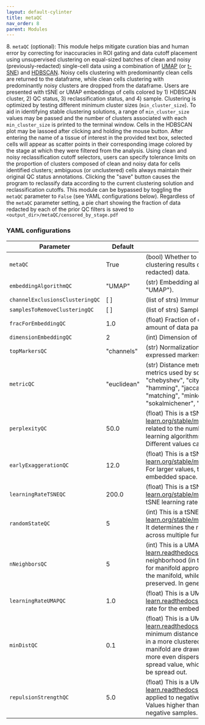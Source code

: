 ```yaml
---
layout: default-cylinter
title: metaQC
nav_order: 8
parent: Modules
---
```


8\. `metaQC` (optional): This module helps mitigate curation bias and human error by correcting for inaccuracies in ROI gating and data cutoff placement using unsupervised clustering on equal-sized batches of clean and noisy (previously-redacted) single-cell data using a combination of [UMAP](https://umap-learn.readthedocs.io/en/latest/) (or [t-SNE](https://scikit-learn.org/stable/modules/generated/sklearn.manifold.TSNE.html)) and [HDBSCAN](https://hdbscan.readthedocs.io/en/latest/api.html). Noisy cells clustering with predominantly clean cells are returned to the dataframe, while clean cells clustering with predominantly noisy clusters are dropped from the dataframe. Users are presented with tSNE or UMAP embeddings of cells colored by 1) HDBSCAN cluster, 2) QC status, 3) reclassification status, and 4) sample. Clustering is optimized by testing different minimum cluster sizes (`min_cluster_size`). To aid in identifying stable clustering solutions, a range of `min_cluster_size` values may be passed and the number of clusters associated with each `min_cluster_size` is printed to the terminal window. Cells in the HDBSCAN plot may be lassoed after clicking and holding the mouse button. After entering the name of a tissue of interest in the provided text box, selected cells will appear as scatter points in their corresponding image colored by the stage at which they were filtered from the analysis. Using clean and noisy reclassification cutoff selectors, users can specify tolerance limits on the proportion of clusters composed of clean and noisy data for cells identified clusters; ambiguous (or unclustered) cells always maintain their original QC status annotations. Clicking the "save" button causes the program to reclassify data according to the current clustering solution and reclassification cutoffs. This module can be bypassed by toggling the `metaQC` parameter to `False` (see YAML configurations below). Regardless of the `metaQC` parameter setting, a pie chart showing the fraction of data redacted by each of the prior QC filters is saved to `<output_dir>/metaQC/censored_by_stage.pdf`

### YAML configurations

| Parameter | Default | Description |
| --- | --- | --- |
| `metaQC` | True | (bool) Whether to perform data reclassification based on unsupervised clustering results of combinations of clean and noisy (previously-redacted) data. |
| `embeddingAlgorithmQC` | "UMAP" | (str) Embedding algorithm used for clustering (options: "TSNE" or "UMAP"). |
| `channelExclusionsClusteringQC` | [ ] | (list of strs) Immunomarkers to exclude from clustering. |
| `samplesToRemoveClusteringQC` | [ ] | (list of strs) Samples to exclude from clustering. |
| `fracForEmbeddingQC` | 1.0 | (float) Fraction of cells to be embedded (range: 0.0-1.0). Limits the amount of data passed to downstream modules. |
| `dimensionEmbeddingQC` | 2 | (int) Dimension of the embedding (fixed to 2 in current version). |
| `topMarkersQC` | "channels" | (str) Normalization axis ("channels" or "clusters") used to define highest expressed markers per cluster. |
| `metricQC` | "euclidean" | (str) Distance metric for computing embedding. Choose from valid metrics used by scipy.spatial.distance.pdist: "braycurtis", "canberra", "chebyshev", "cityblock", "correlation", "cosine", "dice", "euclidean", "hamming", "jaccard", "jensenshannon", "kulsinski", "mahalanobis", "matching", "minkowski", "rogerstanimoto", "russellrao", "seuclidean", "sokalmichener", "sokalsneath", "sqeuclidean", "yule". |
| `perplexityQC` | 50.0 | (float) This is a tSNE-specific configuration (https://scikit-learn.org/stable/modules/generated/sklearn.manifold.TSNE.htmlRelated) related to the number of nearest neighbors used in other manifold learning algorithms. Larger datasets usually require larger perplexity. Different values can result in significantly different results. |
| `earlyExaggerationQC` | 12.0 | (float) This is a tSNE-specific configuration (https://scikit-learn.org/stable/modules/generated/sklearn.manifold.TSNE.htmlRelated). For larger values, the space between natural clusters will be larger in the embedded space. |
| `learningRateTSNEQC` | 200.0 | (float) This is a tSNE-specific configuration (https://scikit-learn.org/stable/modules/generated/sklearn.manifold.TSNE.htmlRelated). tSNE learning rate (typically between 10.0 and 1000.0). |
| `randomStateQC` | 5 | (int) This is a tSNE-specific configuration (https://scikit-learn.org/stable/modules/generated/sklearn.manifold.TSNE.htmlRelated). It determines the random number generator for reproducible results across multiple function calls. |
| `nNeighborsQC` | 5 | (int) This is a UMAP-specific configuration (https://umap-learn.readthedocs.io/en/latest/api.html). It determines the size of local neighborhood (in terms of number of neighboring sample points) used for manifold approximation. Larger values result in more global views of the manifold, while smaller values result in more local data being preserved. In general values should be in the range 2 to 100. |
| `learningRateUMAPQC` | 1.0 | (float) This is a UMAP-specific configuration (https://umap-learn.readthedocs.io/en/latest/api.html). It Determines the initial learning rate for the embedding optimization. |
| `minDistQC` | 0.1 | (float) This is a UMAP-specific configuration (https://umap-learn.readthedocs.io/en/latest/api.html). Determines the effective minimum distance between embedded points. Smaller values will result in a more clustered/clumped embedding where nearby points on the manifold are drawn closer together, while larger values will result on a more even dispersal of points. The value should be set relative to the spread value, which determines the scale at which embedded points will be spread out. |
| `repulsionStrengthQC` | 5.0 | (float) This is a UMAP-specific configuration (https://umap-learn.readthedocs.io/en/latest/api.html). Determines the weighting applied to negative samples in low dimensional embedding optimization. Values higher than one will result in greater weight being given to negative samples. |
